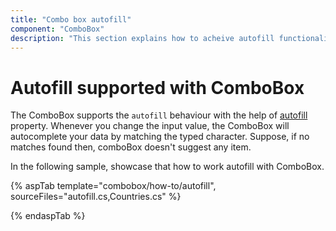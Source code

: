 ```yaml
---
title: "Combo box autofill"
component: "ComboBox"
description: "This section explains how to acheive autofill functionality in combo box control."
---
```


# Autofill supported with ComboBox

The ComboBox supports the `autofill` behaviour with the help
of [autofill](https://help.syncfusion.com/cr/cref_files/aspnetcore-js2/Syncfusion.EJ2~Syncfusion.EJ2.DropDowns.ComboBox~Autofill.html) property. Whenever you change the input value,
the ComboBox will autocomplete your data by matching the typed character. Suppose, if no matches
found then, comboBox doesn't suggest any item.

In the following sample, showcase that how to work autofill with ComboBox.

{% aspTab template="combobox/how-to/autofill", sourceFiles="autofill.cs,Countries.cs" %}

{% endaspTab %}
